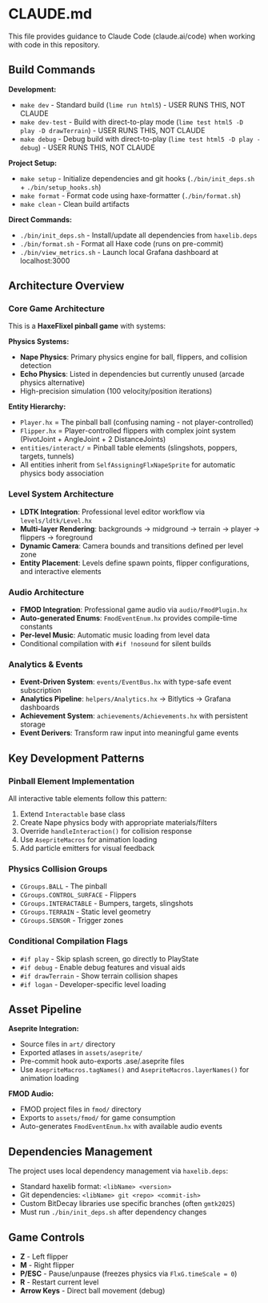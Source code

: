 # CLAUDE.md

This file provides guidance to Claude Code (claude.ai/code) when working with code in this repository.

## Build Commands

**Development:**
- `make dev` - Standard build (`lime run html5`) - USER RUNS THIS, NOT CLAUDE
- `make dev-test` - Build with direct-to-play mode (`lime test html5 -D play -D drawTerrain`) - USER RUNS THIS, NOT CLAUDE  
- `make debug` - Debug build with direct-to-play (`lime test html5 -D play -debug`) - USER RUNS THIS, NOT CLAUDE

**Project Setup:**
- `make setup` - Initialize dependencies and git hooks (`./bin/init_deps.sh` + `./bin/setup_hooks.sh`)
- `make format` - Format code using haxe-formatter (`./bin/format.sh`)
- `make clean` - Clean build artifacts

**Direct Commands:**
- `./bin/init_deps.sh` - Install/update all dependencies from `haxelib.deps`
- `./bin/format.sh` - Format all Haxe code (runs on pre-commit)
- `./bin/view_metrics.sh` - Launch local Grafana dashboard at localhost:3000

## Architecture Overview

### Core Game Architecture
This is a **HaxeFlixel pinball game** with systems:

**Physics Systems:**
- **Nape Physics**: Primary physics engine for ball, flippers, and collision detection
- **Echo Physics**: Listed in dependencies but currently unused (arcade physics alternative)
- High-precision simulation (100 velocity/position iterations)

**Entity Hierarchy:**
- `Player.hx` = The pinball ball (confusing naming - not player-controlled)
- `Flipper.hx` = Player-controlled flippers with complex joint system (PivotJoint + AngleJoint + 2 DistanceJoints)
- `entities/interact/` = Pinball table elements (slingshots, poppers, targets, tunnels)
- All entities inherit from `SelfAssigningFlxNapeSprite` for automatic physics body association

### Level System Architecture
- **LDTK Integration**: Professional level editor workflow via `levels/ldtk/Level.hx`
- **Multi-layer Rendering**: backgrounds → midground → terrain → player → flippers → foreground
- **Dynamic Camera**: Camera bounds and transitions defined per level zone
- **Entity Placement**: Levels define spawn points, flipper configurations, and interactive elements

### Audio Architecture
- **FMOD Integration**: Professional game audio via `audio/FmodPlugin.hx`
- **Auto-generated Enums**: `FmodEventEnum.hx` provides compile-time constants
- **Per-level Music**: Automatic music loading from level data
- Conditional compilation with `#if !nosound` for silent builds

### Analytics & Events
- **Event-Driven System**: `events/EventBus.hx` with type-safe event subscription
- **Analytics Pipeline**: `helpers/Analytics.hx` → Bitlytics → Grafana dashboards
- **Achievement System**: `achievements/Achievements.hx` with persistent storage
- **Event Derivers**: Transform raw input into meaningful game events

## Key Development Patterns

### Pinball Element Implementation
All interactive table elements follow this pattern:
1. Extend `Interactable` base class
2. Create Nape physics body with appropriate materials/filters
3. Override `handleInteraction()` for collision response
4. Use `AsepriteMacros` for animation loading
5. Add particle emitters for visual feedback

### Physics Collision Groups
- `CGroups.BALL` - The pinball
- `CGroups.CONTROL_SURFACE` - Flippers
- `CGroups.INTERACTABLE` - Bumpers, targets, slingshots
- `CGroups.TERRAIN` - Static level geometry
- `CGroups.SENSOR` - Trigger zones

### Conditional Compilation Flags
- `#if play` - Skip splash screen, go directly to PlayState
- `#if debug` - Enable debug features and visual aids
- `#if drawTerrain` - Show terrain collision shapes
- `#if logan` - Developer-specific level loading

## Asset Pipeline

**Aseprite Integration:**
- Source files in `art/` directory
- Exported atlases in `assets/aseprite/`
- Pre-commit hook auto-exports .ase/.aseprite files
- Use `AsepriteMacros.tagNames()` and `AsepriteMacros.layerNames()` for animation loading

**FMOD Audio:**
- FMOD project files in `fmod/` directory
- Exports to `assets/fmod/` for game consumption
- Auto-generates `FmodEventEnum.hx` with available audio events

## Dependencies Management

The project uses local dependency management via `haxelib.deps`:
- Standard haxelib format: `<libName> <version>`
- Git dependencies: `<libName> git <repo> <commit-ish>`
- Custom BitDecay libraries use specific branches (often `gmtk2025`)
- Must run `./bin/init_deps.sh` after dependency changes

## Game Controls
- **Z** - Left flipper
- **M** - Right flipper
- **P/ESC** - Pause/unpause (freezes physics via `FlxG.timeScale = 0`)
- **R** - Restart current level
- **Arrow Keys** - Direct ball movement (debug)
